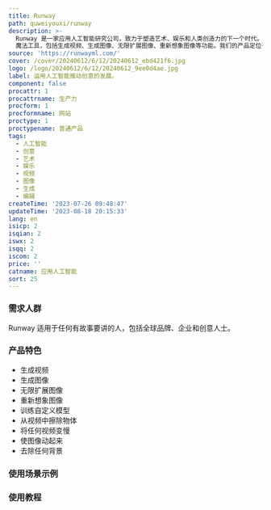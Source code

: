 ```yaml
---
title: Runway
path: quweiyouxi/runway
description: >-
  Runway 是一家应用人工智能研究公司，致力于塑造艺术、娱乐和人类创造力的下一个时代。我们提供 30 多种 AI
  魔法工具，包括生成视频、生成图像、无限扩展图像、重新想象图像等功能。我们的产品定位于帮助全球品牌、企业和创意人士转变叙事方式。
source: 'https://runwayml.com/'
cover: /cover/20240612/6/12/20240612_ebd421f6.jpg
logo: /logo/20240612/6/12/20240612_9ee0d4ae.jpg
label: 运用人工智能推动创意的发展。
component: false
procattr: 1
procattrname: 生产力
procform: 1
procformname: 网站
proctype: 1
proctypename: 普通产品
tags:
  - 人工智能
  - 创意
  - 艺术
  - 娱乐
  - 视频
  - 图像
  - 生成
  - 编辑
createTime: '2023-07-26 09:48:47'
updateTime: '2023-08-18 20:15:33'
lang: en
isicp: 2
isqian: 2
iswx: 2
isqq: 2
iscom: 2
price: ''
catname: 应用人工智能
sort: 25
---
```




### 需求人群
Runway 适用于任何有故事要讲的人，包括全球品牌、企业和创意人士。

### 产品特色
- 生成视频
- 生成图像
- 无限扩展图像
- 重新想象图像
- 训练自定义模型
- 从视频中擦除物体
- 将任何视频变慢
- 使图像动起来
- 去除任何背景

### 使用场景示例


### 使用教程


  
